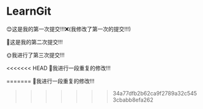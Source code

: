 # LearnGit

😊这是我的第一次提交!!!❌(我修改了第一次的提交!!!)



🐶这是我的第二次提交!!!



🌞我进行了第三次提交!!!



<<<<<<< HEAD
🐨我进行一段重复的修改!!!




=======
🐧我进行一段重复的修改!!!
>>>>>>> 34a77dfb2b62ca9f2789a32c5453cbabb8efa262



